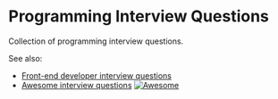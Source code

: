 # Programming Interview Questions
Collection of programming interview questions.

See also:
 - [Front-end developer interview questions](https://github.com/h5bp/Front-end-Developer-Interview-Questions)
 - [Awesome interview questions](https://github.com/MaximAbramchuck/awesome-interview-questions) [![Awesome](https://cdn.rawgit.com/sindresorhus/awesome/d7305f38d29fed78fa85652e3a63e154dd8e8829/media/badge.svg)](https://github.com/sindresorhus/awesome)

